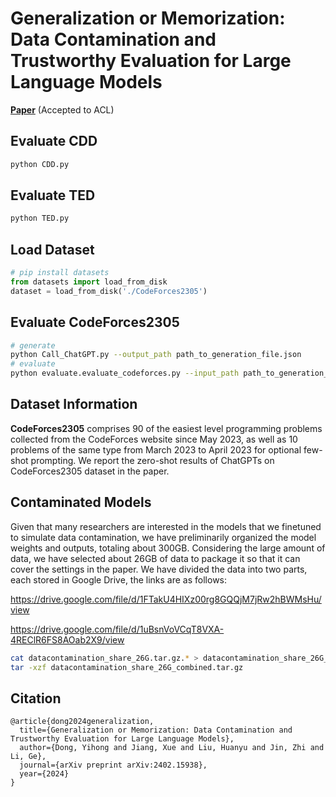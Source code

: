# Generalization or Memorization: Data Contamination and Trustworthy Evaluation for Large Language Models
[**Paper**](https://arxiv.org/abs/2402.15938) (Accepted to ACL)

## Evaluate CDD
```bash
python CDD.py
```

## Evaluate TED
```bash
python TED.py
```

## Load Dataset
```Python
# pip install datasets
from datasets import load_from_disk
dataset = load_from_disk('./CodeForces2305')
```

## Evaluate CodeForces2305
```bash
# generate
python Call_ChatGPT.py --output_path path_to_generation_file.json 
# evaluate
python evaluate.evaluate_codeforces.py --input_path path_to_generation_file.json
```

## Dataset Information
**CodeForces2305** comprises 90 of the easiest level programming problems collected from the CodeForces website since May 2023, as well as 10 problems of the same type from March 2023 to April 2023 for optional few-shot prompting. We report the zero-shot results of ChatGPTs on CodeForces2305 dataset in the paper.

## Contaminated Models
Given that many researchers are interested in the models that we finetuned to simulate data contamination, we have preliminarily organized the model weights and outputs, totaling about 300GB. Considering the large amount of data, we have selected about 26GB of data to package it so that it can cover the settings in the paper. We have divided the data into two parts, each stored in Google Drive, the links are as follows: 

https://drive.google.com/file/d/1FTakU4HIXz00rg8GQQjM7jRw2hBWMsHu/view

https://drive.google.com/file/d/1uBsnVoVCqT8VXA-4REClR6FS8AOab2X9/view

```bash
cat datacontamination_share_26G.tar.gz.* > datacontamination_share_26G_combined.tar.gz
tar -xzf datacontamination_share_26G_combined.tar.gz
```
 
## Citation
```
@article{dong2024generalization,
  title={Generalization or Memorization: Data Contamination and Trustworthy Evaluation for Large Language Models},
  author={Dong, Yihong and Jiang, Xue and Liu, Huanyu and Jin, Zhi and Li, Ge},
  journal={arXiv preprint arXiv:2402.15938},
  year={2024}
}
```
